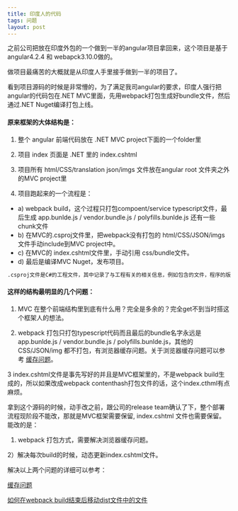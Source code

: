 ```yaml
---
title: 印度人的代码
tags: 问题
layout: post
---
```



之前公司把放在印度外包的一个做到一半的angular项目拿回来，这个项目是基于 angular4.2.4 和 webapck3.10.0做的。

做项目最痛苦的大概就是从印度人手里接手做到一半的项目了。

看到项目源码的时候是非常懵的，为了满足我司angular的要求，印度人强行把angular的代码包在.NET MVC里面，先用webpack打包生成好bundle文件，然后通过.NET Nuget编译打包上线。

#### 原来框架的大体结构是：

1) 整个 angular 前端代码放在 .NET MVC project下面的一个folder里



2) 项目 index 页面是 .NET 里的 index.cshtml


3) 项目所有 html/CSS/translation json/imgs 文件放在angular root 文件夹之外的MVC project里


4) 项目跑起来的一个流程是：


- a) webpack build，这个过程只打包compoent/service typescript文件，最后生成 app.bunlde.js / vendor.bundle.js / polyfills.bunlde.js 还有一些chunk文件
- b) 在MVC的.csproj文件里，把webpack没有打包的 html/CSS/JSON/imgs文件手动include到MVC project中。
- c) 在MVC的 index.cshtml文件里，手动引用 css/bundle文件。
- d) 最后是编译MVC Nuget，发布项目。



```html
.csproj文件是C#的工程文件，其中记录了与工程有关的相关信息，例如包含的文件，程序的版本，所生成的文件的类型和位置的信息等
```


#### 这样的结构最明显的几个问题：
1) MVC 在整个前端结构里到底有什么用？完全是多余的？完全get不到当时搭这个框架人的想法。


2) webpack 打包只打包typescript代码而且最后的bundle名字永远是 app.bunlde.js / vendor.bundle.js / polyfills.bunlde.js，其他的CSS/JSON/img 都不打包，有浏览器缓存问题。关于浏览器缓存问题可以参考 [缓存问题](https://limeii.github.io/2018/09/issues-cache-busting)。


3 index.cshtml文件是事先写好的并且是MVC框架里的，不是webpack build生成的，所以如果改成webpack contenthash打包文件的话，这个index.cthml有点麻烦。



拿到这个源码的时候，动手改之前，跟公司的release team确认了下，整个部署流程现阶段不能改，那就是MVC框架需要保留, index.cshtml 文件也需要保留。
能改的是：


1) webpack 打包方式，需要解决浏览器缓存问题。


2）解决每次build的时候，动态更新index.cshtml文件。


解决以上两个问题的详细可以参考：


[缓存问题](https://HpArt.github.io/2018/09/issues-cache-busting)


[如何在webpack build结束后移动dist文件中的文件](https://HpArt.github.io/2018/09/issues-webpack-file-management)

